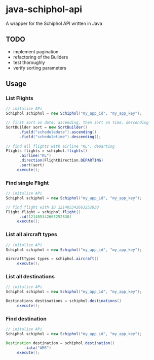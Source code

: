 # java-schiphol-api
A wrapper for the Schiphol API written in Java

## TODO

- implement pagination
- refactoring of the Builders
- test thoroughly
- verify sorting parameters

## Usage

### List Flights

```Java
// initalize APi
Schiphol schiphol = new Schiphol("my_app_id", "my_app_key");

// first sort on date, ascending, then sort on time, descending
SortBuilder sort = new SortBuilder()
      .field("scheduledate").ascending()
      .field("scheduletime").descending();
        
// find all flights with airline "KL", departing
Flights flights = schiphol.flights()
      .airline("KL")
      .direction(FlightDirection.DEPARTING)
      .sort(sort)
    .execute();
```

### Find single Flight

```Java
// initalize APi
Schiphol schiphol = new Schiphol("my_app_id", "my_app_key");

// find flight with ID 121405342663252830
Flight flight = schiphol.flight()
      .id(121405342663252830(
    .execute();
```

### List all aircraft types

```Java
// initalize APi
Schiphol schiphol = new Schiphol("my_app_id", "my_app_key");

AircraftTypes types = schiphol.aircraft()
    .execute();
```

### List all destinations

```Java
// initalize APi
Schiphol schiphol = new Schiphol("my_app_id", "my_app_key");

Destinations destinations = schiphol.destinations()
    .execute();
```

### Find destination

```Java
// initalize APi
Schiphol schiphol = new Schiphol("my_app_id", "my_app_key");

Destination destination = schiphol.destination()
        .iata("AMS")
    .execute();
```

